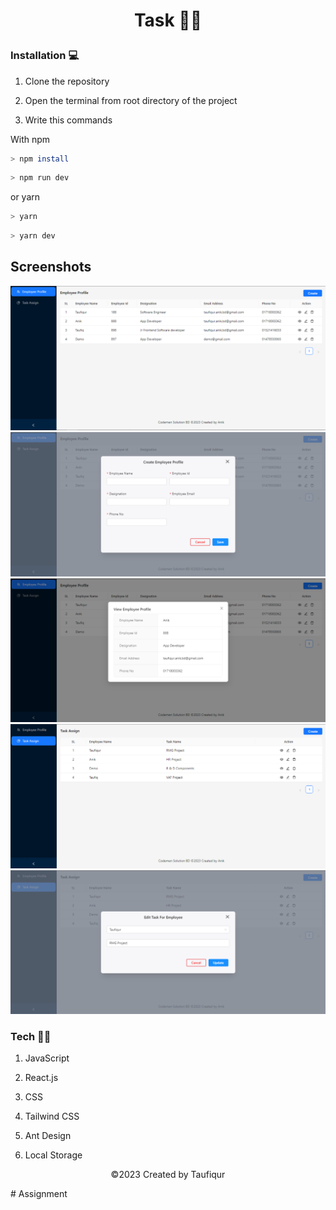 # <p  align="center">Task 🚀🚀</p>

### Installation 💻

1. Clone the repository

2. Open the terminal from root directory of the project

3. Write this commands

With npm

```bash
> npm install
```

```bash
> npm run dev
```

or yarn

```bash
> yarn
```

```bash
> yarn dev
```

## Screenshots

![Readme_Banner1](./src/assets/Screenshot_1.png)
![Readme_Banner2](./src/assets/Screenshot_2.png)
![Readme_Banner3](./src/assets/Screenshot_3.png)
![Readme_Banner4](./src/assets/Screenshot_4.png)
![Readme_Banner5](./src/assets/Screenshot_5.png)

### Tech 🚀🚀

1. JavaScript

2. React.js

3. CSS

4. Tailwind CSS

5. Ant Design

6. Local Storage

<p  align="center"  bold>©2023 Created by Taufiqur </p>
# Assignment
